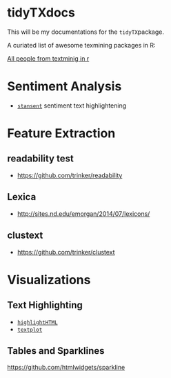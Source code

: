 # tidyTXdocs

This will be my documentations for the `tidyTX`package.

A curiated list of awesome texmining packages in R:



[All people from textminig in r](http://textworkshop17.ropensci.org/#schedule)


# Sentiment Analysis

* [`stansent`](https://github.com/trinker/stansent) sentiment text highlightening



# Feature Extraction
## readability test

* https://github.com/trinker/readability

## Lexica 

* http://sites.nd.edu/emorgan/2014/07/lexicons/


## clustext

* https://github.com/trinker/clustext


# Visualizations
## Text Highlighting

* [`highlightHTML`](https://cran.r-project.org/web/packages/highlightHTML/vignettes/the_basics.html) 
* [`textplot`](https://github.com/trinker/textplot)

## Tables and Sparklines

https://github.com/htmlwidgets/sparkline




